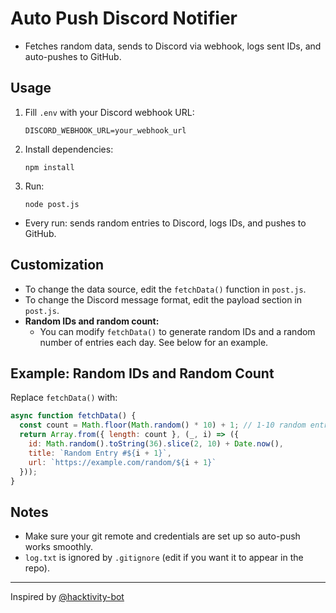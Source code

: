 # Auto Push Discord Notifier

- Fetches random data, sends to Discord via webhook, logs sent IDs, and auto-pushes to GitHub.

## Usage
1. Fill `.env` with your Discord webhook URL:
   ```
   DISCORD_WEBHOOK_URL=your_webhook_url
   ```
2. Install dependencies:
   ```
   npm install
   ```
3. Run:
   ```
   node post.js
   ```

- Every run: sends random entries to Discord, logs IDs, and pushes to GitHub.

## Customization
- To change the data source, edit the `fetchData()` function in `post.js`.
- To change the Discord message format, edit the payload section in `post.js`.
- **Random IDs and random count:**
  - You can modify `fetchData()` to generate random IDs and a random number of entries each day. See below for an example.

## Example: Random IDs and Random Count
Replace `fetchData()` with:
```js
async function fetchData() {
  const count = Math.floor(Math.random() * 10) + 1; // 1-10 random entries
  return Array.from({ length: count }, (_, i) => ({
    id: Math.random().toString(36).slice(2, 10) + Date.now(),
    title: `Random Entry #${i + 1}`,
    url: `https://example.com/random/${i + 1}`
  }));
}
```

## Notes
- Make sure your git remote and credentials are set up so auto-push works smoothly.
- `log.txt` is ignored by `.gitignore` (edit if you want it to appear in the repo).

---

Inspired by [@hacktivity-bot](https://github.com/dwisiswant0/hacktivity-bot) 
